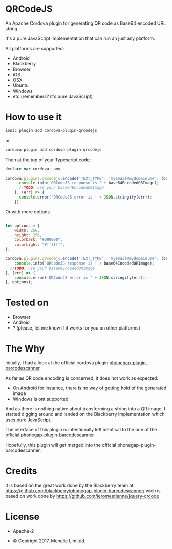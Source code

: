 
# QRCodeJS

An Apache Cordova plugin for generating QR code as Base64 encoded URL string.

It's a pure JavaScript implementation that can run an just any platform.

 All platforms are supported:
 * Android
 * Blackberry
 * Browser
 * iOS
 * OSX
 * Ubuntu
 * Windows
 * etc (remembers? it's pure JavaScript)

# How to use it

```bash
ionic plugin add cordova-plugin-qrcodejs
```
or

```bash
cordova plugin add cordova-plugin-qrcodejs
```

Then at the top of your  Typescript code:

```javascript
declare var cordova: any

```

```javascript
cordova.plugins.qrcodejs.encode('TEXT_TYPE', 'myemail@mydomain.me', (base64EncodedQRImage) => {
      console.info('QRCodeJS response is ' + base64EncodedQRImage);
      //TODO: use your base64EncodedQRImage
    }, (err) => {
      console.error('QRCodeJS error is ' + JSON.stringify(err));
    });

```

Or with more options

```javascript

let options = {
	width: 256,
	height: 256,
	colorDark: "#000000",
	colorLight: "#ffffff",
};

cordova.plugins.qrcodejs.encode('TEXT_TYPE', 'myemail@mydomain.me', (base64EncodedQRImage) => {
	console.info('QRCodeJS response is ' + base64EncodedQRImage);
  //TODO: use your base64EncodedQRImage
}, (err) => {
	console.error('QRCodeJS error is ' + JSON.stringify(err));
}, options);

```



# Tested on
* Browser
* Android
* ? (please, let me know if it works for you on other platforms)

# The Why
Initially, I had a look at the official cordova plugin [phonegap-plugin-barcodescanner](https://github.com/phonegap/phonegap-plugin-barcodescanner)

As far as QR code encoding is concerned, it does not work as expected.
* On Android for instance, there is no way of getting hold of the generated image
* Windows is ont supported

And as there is nothing native about transforming a string into a QR image, I started digging around and landed on the Blackberry implementation which uses pure JavaScript.

The interface of this plugin is intentionally left identical to the one of the official [phonegap-plugin-barcodescanner](https://github.com/phonegap/phonegap-plugin-barcodescanner)

Hopefully, this plugin will get merged into the official phonegap-plugin-barcodescanner.


# Credits
It is based on the great work done by the Blackberry team at
https://github.com/blackberry/phonegap-plugin-barcodescanner/
wich is based on work done by https://github.com/jeromeetienne/jquery-qrcode


# License

* Apache-2

* &copy; Copiright 2017, Menelic Limited.

